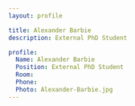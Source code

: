 ```yaml
---
layout: profile

title: Alexander Barbie
description: External PhD Student

profile:
  Name: Alexander Barbie
  Position: External PhD Student
  Room:
  Phone:
  Photo: Alexander-Barbie.jpg
---
```

